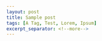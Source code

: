 ```yaml
---
layout: post
title: Sample post
tags: [A Tag, Test, Lorem, Ipsum]
excerpt_separator: <!--more-->
---
```


